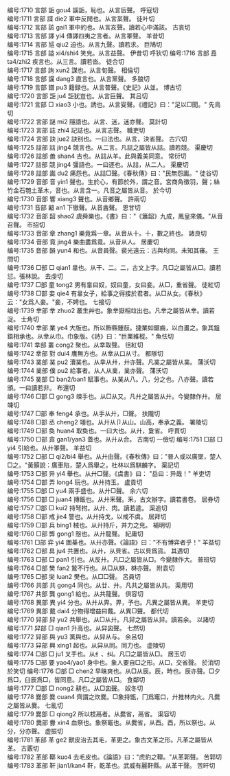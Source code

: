 <!-- { "loadSidebar": true } -->
编号:1710   言部   詬   gou4   謑詬，恥也。从言后聲。   呼寇切  
编号:1711   言部   諜   die2   軍中反閒也。从言枼聲。   徒叶切  
编号:1712   言部   該   gai1   軍中約也。从言亥聲。讀若心中滿該。   古哀切  
编号:1713   言部   譯   yi4   傳譯四夷之言者。从言睪聲。   羊昔切  
编号:1714   言部   訄   qiu2   迫也。从言九聲。讀若求。   巨鳩切  
编号:1715   言部   謚   xi4/shi4   笑皃。从言益聲。   伊昔切  呼狄切
编号:1716   言部   譶   ta4/zhi2   疾言也。从三言。讀若沓。   徒合切  
编号:1717   言部   詢   xun2   謀也。从言旬聲。   相倫切  
编号:1718   言部   讜   dang3   直言也。从言黨聲。   多朖切  
编号:1719   言部   譜   pu3   籍録也。从言普聲。《史記》从並。   博古切  
编号:1720   言部   詎   ju4   詎犹豈也。从言巨聲。   其吕切  
编号:1721   言部   □   xiao3   小也。誘也。从言叜聲。《禮記》曰："足以□聞。"   先鳥切  
编号:1722   言部   謎   mi2   隱語也。从言、迷，迷亦聲。   莫計切  
编号:1723   言部   誌   zhi4   記誌也。从言志聲。   職吏切  
编号:1724   言部   訣   jue2   訣别也。一曰法也。从言，決省聲。   古穴切  
编号:1725   誩部   誩   jing4   競言也。从二言。凡誩之屬皆从誩。讀若競。   渠慶切  
编号:1726   誩部   譱   shan4   吉也。从誩从羊。此與義美同意。   常衍切  
编号:1727   誩部   競   jing4   彊語也。一曰逐也。从誩，从二人。   渠慶切  
编号:1728   誩部   讟   du2   痛怨也。从誩□聲。《春秋傳》曰："民無怨讟。"   徒谷切  
编号:1729   音部   音   yin1   聲也。生於心，有節於外，謂之音。宮商角徵羽，聲；絲竹金石匏土革木，音也。从言含一。凡音之屬皆从音。   於今切  
编号:1730   音部   響   xiang3   聲也。从音鄉聲。   許兩切  
编号:1731   音部   韽   an1   下徹聲。从音酓聲。   恩甘切  
编号:1732   音部   韶   shao2   虞舜樂也。《書》曰："《簫韶》九成，鳳皇來儀。"从音召聲。   市招切  
编号:1733   音部   章   zhang1   樂竟爲一章。从音从十。十，數之終也。   諸良切  
编号:1734   音部   竟   jing4   樂曲盡爲竟。从音从人。   居慶切  
编号:1735   音部   韻   yun4   和也。从音員聲。裴光遠云：古與均同。未知其審。   王問切  
编号:1736   □部   □   qian1   辠也。从干、二。二，古文上字。凡□之屬皆从□。讀若愆。張林說。   去虔切  
编号:1737   □部   童   tong2   男有辠曰奴，奴曰童，女曰妾。从□，重省聲。   徒紅切  
编号:1738   □部   妾   qie4   有辠女子，給事之得接於君者。从□从女。《春秋》云："女爲人妾。"妾，不娉也。   七接切  
编号:1739   丵部   丵   zhuo2   叢生艸也。象丵嶽相竝出也。凡丵之屬皆从丵。讀若浞。   士角切  
编号:1740   丵部   業   ye4   大版也。所以飾縣鍾鼓。捷業如鋸齒，以白畫之。象其鉏鋙相承也。从丵从巾。巾象版。《詩》曰："巨業維樅。"   魚怯切  
编号:1741   丵部   叢   cong2   聚也。从丵取聲。   徂紅切  
编号:1742   丵部   對   dui4   譍無方也。从丵从口从寸。   都隊切  
编号:1743   菐部   菐   pu2   瀆菐也。从丵从廾，廾亦聲。凡菐之屬皆从菐。   蒲沃切  
编号:1744   菐部   僕   pu2   給事者。从人从菐，菐亦聲。   蒲沃切  
编号:1745   菐部   □   ban2/ban1   賦事也。从菐从八。八，分之也。八亦聲。讀若頒。一曰讀若非。   布還切  
编号:1746   □部   □   gong3   竦手也。从□从又。凡廾之屬皆从廾。今變隸作廾。   居竦切  
编号:1747   □部   奉   feng4   承也。从手从廾，□聲。   扶隴切  
编号:1748   □部   丞   cheng2   翊也。从廾从卩从山。山高，奉承之義。   署陵切  
编号:1749   □部   奐   huan4   取奐也。一曰大也。从廾，夐省。   呼貫切  
编号:1750   □部   弇   gan1/yan3   蓋也。从廾从合。   古南切  一儉切
编号:1751   □部   □   yi4   引給也。从廾睪聲。   羊益切  
编号:1752   □部   □   qi2/bi4   舉也。从廾甶聲。《春秋傳》曰："晉人或以廣墜，楚人□之。"黃顥說：廣車陷，楚人爲舉之。杜林以爲騏麟字。   渠記切  
编号:1753   □部   异   yi4   舉也。从廾□聲。《虞書》曰： "岳曰：异哉！"   羊吏切  
编号:1754   □部   弄   long4   玩也。从廾持玉。   盧貢切  
编号:1755   □部   □   yu4   兩手盛也。从廾□聲。   余六切  
编号:1756   □部   □   juan4   摶飯也。从廾釆聲。釆，古文辦字。讀若書卷。   居券切  
编号:1757   □部   □   kui2   持弩拊。从廾、肉。讀若逵。   渠追切  
编号:1758   □部   戒   jie4   警也。从廾持戈，以戒不虞。   居拜切  
编号:1759   □部   兵   bing1   械也。从廾持斤，并力之皃。   補明切  
编号:1760   □部   龏   gong1   慤也。从廾龍聲。   紀庸切  
编号:1761   □部   弈   yi4   圍棊也。从廾亦聲。《論語》曰："不有博弈者乎！"   羊益切  
编号:1762   □部   具   ju4   共置也。从廾，从貝省。古以貝爲貨。   其遇切  
编号:1763   □部   □   pan1   引也。从反廾。凡□之屬皆从□。今變隸作大。   普班切  
编号:1764   □部   樊   fan2   鷙不行也。从□从棥，棥亦聲。   附袁切  
编号:1765   □部   奱   luan2   樊也。从□□聲。   呂員切  
编号:1766   共部   共   gong4   同也。从廿、廾。凡共之屬皆从共。   渠用切  
编号:1767   共部   龔   gong1   給也。从共龍聲。   俱容切  
编号:1768   異部   異   yi4   分也。从廾从畀。畀，予也。凡異之屬皆从異。   羊吏切  
编号:1769   異部   戴   dai4   分物得增益曰戴。从異□聲。   都代切  
编号:1770   舁部   舁   yu2   共舉也。从□从廾。凡舁之屬皆从舁。讀若余。   以諸切  
编号:1771   舁部   □   qian1   升高也。从舁囟聲。   七然切  
编号:1772   舁部   與   yu3   黨與也。从舁从与。   余呂切  
编号:1773   舁部   興   xing1   起也。从舁从同。同力也。   虚陵切  
编号:1774   □部   □   ju1   叉手也。从纟、纠。凡□之屬皆从□。   居玉切  
编号:1775   □部   要   yao4/yao1   身中也。象人要自□之形。从□，交省聲。   於消切  於笑切
编号:1776   □部   □   chen2   早昧爽也。从□从辰。辰，時也。辰亦聲。□夕爲□，臼辰爲□，皆同意。凡□之屬皆从□。   食鄰切  
编号:1777   □部   □   nong2   耕也。从□囟聲。   奴冬切  
编号:1778   爨部   爨   cuan4   齊謂之炊爨。□象持甑，冂爲竈口，廾推林内火。凡爨之屬皆从爨。   七亂切  
编号:1779   爨部   □   qiong2   所以枝鬲者。从爨省，鬲省。   渠容切  
编号:1780   爨部   釁   xin4   血祭也。象祭竈也。从爨省，从酉。酉，所以祭也。从分，分亦聲。   虚振切  
编号:1781   革部   革   ge2   獸皮治去其毛，革更之。象古文革之形。凡革之屬皆从革。   古覈切  
编号:1782   革部   鞹   kuo4   去毛皮也。《論語》曰："虎豹之鞹。"从革郭聲。   苦郭切  
编号:1783   革部   靬   jian1/kan4   靬，乾革也。武威有麗靬縣。从革干聲。   苦旰切  
